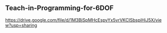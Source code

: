 ## Teach-in-Programming-for-6DOF


https://drive.google.com/file/d/1M3BjSpMHcEspvYx5vrVKCISbspiHiJ5X/view?usp=sharing
